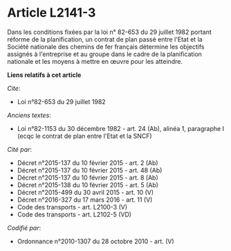 # Article L2141-3

Dans les conditions fixées par la loi n° 82-653 du 29 juillet 1982 portant réforme de la planification, un contrat de plan
passé entre l'Etat et la Société nationale des chemins de fer français détermine les objectifs assignés à l'entreprise et au
groupe dans le cadre de la planification nationale et les moyens à mettre en œuvre pour les atteindre.

**Liens relatifs à cet article**

_Cite_:

  - Loi n°82-653 du 29 juillet 1982

_Anciens textes_:

  - Loi n°82-1153 du 30 décembre 1982 - art. 24 (Ab), alinéa 1, paragraphe I (ecqc le contrat de plan entre l'Etat et la SNCF)

_Cité par_:

  - Décret n°2015-137 du 10 février 2015 - art. 2 (Ab)
  - Décret n°2015-137 du 10 février 2015 - art. 48 (Ab)
  - Décret n°2015-137 du 10 février 2015 - art. 8 (Ab)
  - Décret n°2015-138 du 10 février 2015 - art. 5 (Ab)
  - Décret n°2015-499 du 30 avril 2015 - art. 10 (V)
  - Décret n°2016-327 du 17 mars 2016 - art. 11 (V)
  - Code des transports - art. L2100-3 (V)
  - Code des transports - art. L2102-5 (VD)

_Codifié par_:

  - Ordonnance n°2010-1307 du 28 octobre 2010 - art. (V)
